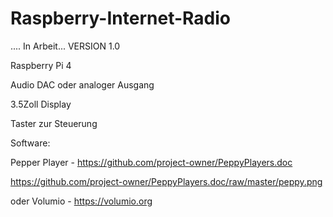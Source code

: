# Raspberry-Internet-Radio

.... In Arbeit... 
VERSION 1.0

Raspberry Pi 4

Audio DAC oder analoger Ausgang

3.5Zoll Display

Taster zur Steuerung


Software: 

Pepper Player - https://github.com/project-owner/PeppyPlayers.doc

https://github.com/project-owner/PeppyPlayers.doc/raw/master/peppy.png




oder Volumio - https://volumio.org


